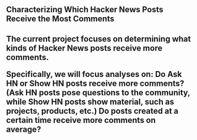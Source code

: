 <h2>Characterizing Which Hacker News Posts Receive the Most Comments<h2>

The current project focuses on determining what kinds of Hacker News posts receive more comments. 

Specifically, we will focus analyses on:
Do Ask HN or Show HN posts receive more comments? (Ask HN posts pose questions to the community, while Show HN posts show material, such as projects, products, etc.)
Do posts created at a certain time receive more comments on average?

